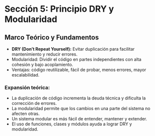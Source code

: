 # Sección 5: Principio DRY y Modularidad

## Marco Teórico y Fundamentos

- **DRY (Don’t Repeat Yourself):** Evitar duplicación para facilitar mantenimiento y reducir errores.
- Modularidad: Dividir el código en partes independientes con alta cohesión y bajo acoplamiento.
- Ventajas: código reutilizable, fácil de probar, menos errores, mayor escalabilidad.

### Expansión teórica:
- La duplicación de código incrementa la deuda técnica y dificulta la corrección de errores.
- La modularidad permite que los cambios en una parte del sistema no afecten otras.
- Un sistema modular es más fácil de entender, mantener y extender.
- El uso de funciones, clases y módulos ayuda a lograr DRY y modularidad.

